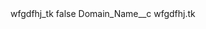 <?xml version="1.0" encoding="UTF-8"?>
<CustomMetadata xmlns="http://soap.sforce.com/2006/04/metadata" xmlns:xsi="http://www.w3.org/2001/XMLSchema-instance" xmlns:xsd="http://www.w3.org/2001/XMLSchema">
    <label>wfgdfhj_tk</label>
    <protected>false</protected>
    <values>
        <field>Domain_Name__c</field>
        <value xsi:type="xsd:string">wfgdfhj.tk</value>
    </values>
</CustomMetadata>
